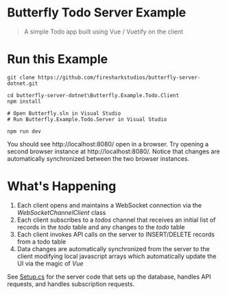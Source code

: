 # Butterfly Todo Server Example

> A simple Todo app built using Vue / Vuetify on the client


# Run this Example

```
git clone https://github.com/firesharkstudios/butterfly-server-dotnet.git

cd butterfly-server-dotnet\Butterfly.Example.Todo.Client
npm install

# Open Butterfly.sln in Visual Studio
# Run Butterfly.Example.Todo.Server in Visual Studio

npm run dev
```

You should see http://localhost:8080/ open in a browser. Try opening a second browser instance at http://localhost:8080/. Notice that changes are automatically synchronized between the two browser instances.

# What's Happening

1. Each client opens and maintains a WebSocket connection via the *WebSocketChannelClient* class
2. Each client subscribes to a *todos* channel that receives an initial list of records in the *todo* table and any changes to the *todo* table
1. Each client invokes API calls on the server to INSERT/DELETE records from a todo table
4. Data changes are automatically synchronized from the server to the client modifying local javascript arrays which automatically update the UI via the magic of *Vue*

See [Setup.cs](https://github.com/firesharkstudios/butterfly-server-dotnet/blob/master/Butterfly.Example.Todo.Server/Setup.cs) for the server code that sets up the database, handles API requests, and handles subscription requests.
